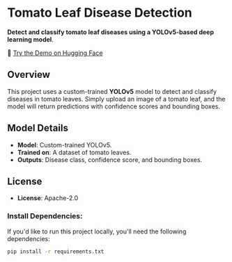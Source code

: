 # Tomato Leaf Disease Detection

**Detect and classify tomato leaf diseases using a YOLOv5-based deep learning model**. 

🔗 [Try the Demo on Hugging Face](https://huggingface.co/spaces/Tirsit/Tomato-Leaf-Disease-Detection)

## Overview
This project uses a custom-trained **YOLOv5** model to detect and classify diseases in tomato leaves. 
Simply upload an image of a tomato leaf, and the model will return predictions with confidence scores and bounding boxes.

## Model Details
- **Model**: Custom-trained YOLOv5.
- **Trained on**: A dataset of tomato leaves.
- **Outputs**: Disease class, confidence score, and bounding boxes.

## License
- **License**: Apache-2.0

### Install Dependencies:
If you'd like to run this project locally, you'll need the following dependencies:

```bash
pip install -r requirements.txt
